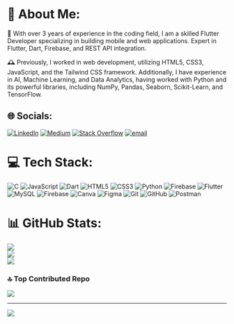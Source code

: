 # 💫 About Me:
🚀 With over 3 years of experience in the coding field, I am a skilled Flutter Developer specializing in building mobile and web applications. Expert in Flutter, Dart, Firebase, and REST API integration.

🕰 Previously, I worked in web development, utilizing HTML5, CSS3, JavaScript, and the Tailwind CSS framework. Additionally, I have experience in AI, Machine Learning, and Data Analytics, having worked with Python and its powerful libraries, including NumPy, Pandas, Seaborn, Scikit-Learn, and TensorFlow.


## 🌐 Socials:
[![LinkedIn](https://img.shields.io/badge/LinkedIn-%230077B5.svg?logo=linkedin&logoColor=white)](https://linkedin.com/in/abdullahkhankakar) [![Medium](https://img.shields.io/badge/Medium-12100E?logo=medium&logoColor=white)](https://medium.com/@abdullahkhan4465917) [![Stack Overflow](https://img.shields.io/badge/-Stackoverflow-FE7A16?logo=stack-overflow&logoColor=white)](https://stackoverflow.com/users/29281039) [![email](https://img.shields.io/badge/Email-D14836?logo=gmail&logoColor=white)](mailto:abdullahkhan4465917@gmail.com) 

# 💻 Tech Stack:
![C](https://img.shields.io/badge/c-%2300599C.svg?style=for-the-badge&logo=c&logoColor=white) ![JavaScript](https://img.shields.io/badge/javascript-%23323330.svg?style=for-the-badge&logo=javascript&logoColor=%23F7DF1E) ![Dart](https://img.shields.io/badge/dart-%230175C2.svg?style=for-the-badge&logo=dart&logoColor=white) ![HTML5](https://img.shields.io/badge/html5-%23E34F26.svg?style=for-the-badge&logo=html5&logoColor=white) ![CSS3](https://img.shields.io/badge/css3-%231572B6.svg?style=for-the-badge&logo=css3&logoColor=white) ![Python](https://img.shields.io/badge/python-3670A0?style=for-the-badge&logo=python&logoColor=ffdd54) ![Firebase](https://img.shields.io/badge/firebase-%23039BE5.svg?style=for-the-badge&logo=firebase) ![Flutter](https://img.shields.io/badge/Flutter-%2302569B.svg?style=for-the-badge&logo=Flutter&logoColor=white) ![MySQL](https://img.shields.io/badge/mysql-4479A1.svg?style=for-the-badge&logo=mysql&logoColor=white) ![Firebase](https://img.shields.io/badge/firebase-a08021?style=for-the-badge&logo=firebase&logoColor=ffcd34) ![Canva](https://img.shields.io/badge/Canva-%2300C4CC.svg?style=for-the-badge&logo=Canva&logoColor=white) ![Figma](https://img.shields.io/badge/figma-%23F24E1E.svg?style=for-the-badge&logo=figma&logoColor=white) ![Git](https://img.shields.io/badge/git-%23F05033.svg?style=for-the-badge&logo=git&logoColor=white) ![GitHub](https://img.shields.io/badge/github-%23121011.svg?style=for-the-badge&logo=github&logoColor=white) ![Postman](https://img.shields.io/badge/Postman-FF6C37?style=for-the-badge&logo=postman&logoColor=white)
# 📊 GitHub Stats:
![](https://github-readme-stats.vercel.app/api?username=abdullahprojects&theme=dark&hide_border=false&include_all_commits=false&count_private=false)<br/>
![](https://nirzak-streak-stats.vercel.app/?user=abdullahprojects&theme=dark&hide_border=false)<br/>
![](https://github-readme-stats.vercel.app/api/top-langs/?username=abdullahprojects&theme=dark&hide_border=false&include_all_commits=false&count_private=false&layout=compact)

### 🔝 Top Contributed Repo
![](https://github-contributor-stats.vercel.app/api?username=abdullahprojects&limit=5&theme=dark&combine_all_yearly_contributions=true)

---
[![](https://visitcount.itsvg.in/api?id=abdullahprojects&icon=0&color=0)](https://visitcount.itsvg.in)

<!-- Proudly created with GPRM ( https://gprm.itsvg.in ) -->

